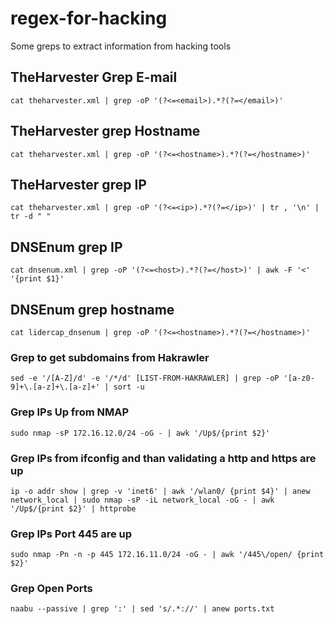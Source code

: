 # regex-for-hacking
Some greps to extract information from hacking tools
## TheHarvester Grep E-mail
```
cat theharvester.xml | grep -oP '(?<=<email>).*?(?=</email>)'
```
## TheHarvester grep Hostname
```
cat theharvester.xml | grep -oP '(?<=<hostname>).*?(?=</hostname>)'
```
## TheHarvester grep IP
```
cat theharvester.xml | grep -oP '(?<=<ip>).*?(?=</ip>)' | tr , '\n' | tr -d " "
```
## DNSEnum grep IP
```
cat dnsenum.xml | grep -oP '(?<=<host>).*?(?=</host>)' | awk -F '<' '{print $1}'
```
## DNSEnum grep hostname
```
cat lidercap_dnsenum | grep -oP '(?<=<hostname>).*?(?=</hostname>)'
```
### Grep to get subdomains from Hakrawler
```
sed -e '/[A-Z]/d' -e '/*/d' [LIST-FROM-HAKRAWLER] | grep -oP '[a-z0-9]+\.[a-z]+\.[a-z]+' | sort -u
```
### Grep IPs Up from NMAP
```
sudo nmap -sP 172.16.12.0/24 -oG - | awk '/Up$/{print $2}'
```
### Grep IPs from ifconfig and than validating a http and https are up
```
ip -o addr show | grep -v 'inet6' | awk '/wlan0/ {print $4}' | anew network_local | sudo nmap -sP -iL network_local -oG - | awk '/Up$/{print $2}' | httprobe
```
### Grep IPs Port 445 are up

```
sudo nmap -Pn -n -p 445 172.16.11.0/24 -oG - | awk '/445\/open/ {print $2}' 
```
### Grep Open Ports 

```
naabu --passive | grep ':' | sed 's/.*://' | anew ports.txt
```
